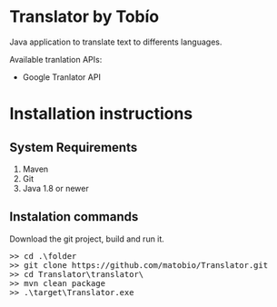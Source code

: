 # Translator by Tobío

Java application to translate text to differents languages.



Available tranlation APIs:
* Google Tranlator API


# Installation instructions

## System Requirements

1. Maven
2. Git
3. Java 1.8 or newer


## Instalation commands

Download the git project, build and run it.
<pre>
>> cd .\folder
>> git clone https://github.com/matobio/Translator.git
>> cd Translator\translator\
>> mvn clean package
>> .\target\Translator.exe
</pre>
